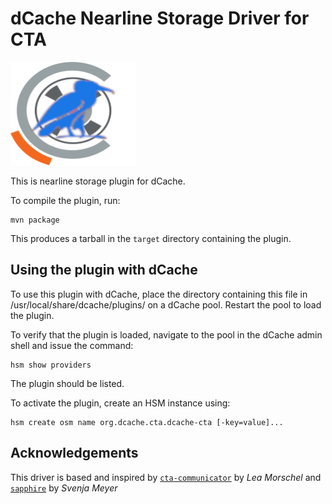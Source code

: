# dCache Nearline Storage Driver for CTA

<img src=".assets/cta+dcache.png" height="165" width="200">

This is nearline storage plugin for dCache.

To compile the plugin, run:

    mvn package

This produces a tarball in the `target` directory containing the plugin.

## Using the plugin with dCache

To use this plugin with dCache, place the directory containing this
file in /usr/local/share/dcache/plugins/ on a dCache pool. Restart
the pool to load the plugin.

To verify that the plugin is loaded, navigate to the pool in the dCache admin
shell and issue the command:

    hsm show providers

The plugin should be listed.

To activate the plugin, create an HSM instance using:

    hsm create osm name org.dcache.cta.dcache-cta [-key=value]...

## Acknowledgements

This driver is based and inspired by [`cta-communicator`](https://github.com/lemora/cta-communicator) by _Lea Morschel_ and  [`sapphire`](https://github.com/dCache/sapphire) by _Svenja Meyer_

